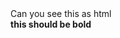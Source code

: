 <html>
<title>This is a test</title>
<body>
Can you see this as html
<br>
<b>this should be bold</b>
</body>
</html>
